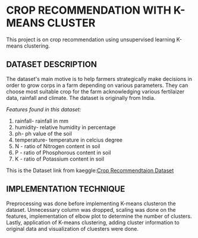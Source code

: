 # **CROP RECOMMENDATION WITH K-MEANS CLUSTER**

This project is on crop recommendation using unsupervised learning
K-means clustering.

## **DATASET DESCRIPTION**

The dataset's main motive is to help farmers strategically make
decisions in order to grow corps in a farm depending on various
parameters. They can choose most suitable crop for the farm
acknowledging various fertilaizer data, rainfall and climate. The
dataset is originally from India.

*Features found in this dataset:*

1.  rainfall- rainfall in mm
2.  humidity- relative humidity in percentage
3.  ph- ph value of the soil
4.  temperature- temperature in celcius degree
5.  N - ratio of Nitrogen content in soil
6.  P - ratio of Phosphorous content in soil
7.  K - ratio of Potassium content in soil

This is the Dataset link from kaeggle:[Crop Recommendtaion
Dataset](https://www.kaggle.com/datasets/atharvaingle/crop-recommendation-dataset)

## **IMPLEMENTATION TECHNIQUE**

Preprocessing was done before implementing K-means clusteron the
dataset. Unnecessary column was dropped, scaling was done on the
features, implementation of elbow plot to determine the number of
clusters. Lastly, application of K-means clustering, adding cluster
information to original data and visualization of cluesters were done.
